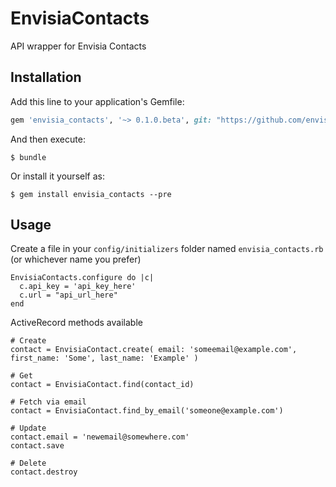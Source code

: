 # EnvisiaContacts

API wrapper for Envisia Contacts


## Installation

Add this line to your application's Gemfile:

```ruby
gem 'envisia_contacts', '~> 0.1.0.beta', git: "https://github.com/envisialearning/envisia_contacts.git"
```

And then execute:

    $ bundle

Or install it yourself as:

    $ gem install envisia_contacts --pre

## Usage

Create a file in your `config/initializers` folder named `envisia_contacts.rb` (or whichever name you prefer)

    EnvisiaContacts.configure do |c|
      c.api_key = 'api_key_here'
      c.url = "api_url_here"
    end

ActiveRecord methods available
    
    # Create
    contact = EnvisiaContact.create( email: 'someemail@example.com', first_name: 'Some', last_name: 'Example' )

    # Get
    contact = EnvisiaContact.find(contact_id)

    # Fetch via email
    contact = EnvisiaContact.find_by_email('someone@example.com')

    # Update
    contact.email = 'newemail@somewhere.com'
    contact.save

    # Delete
    contact.destroy


    

    
